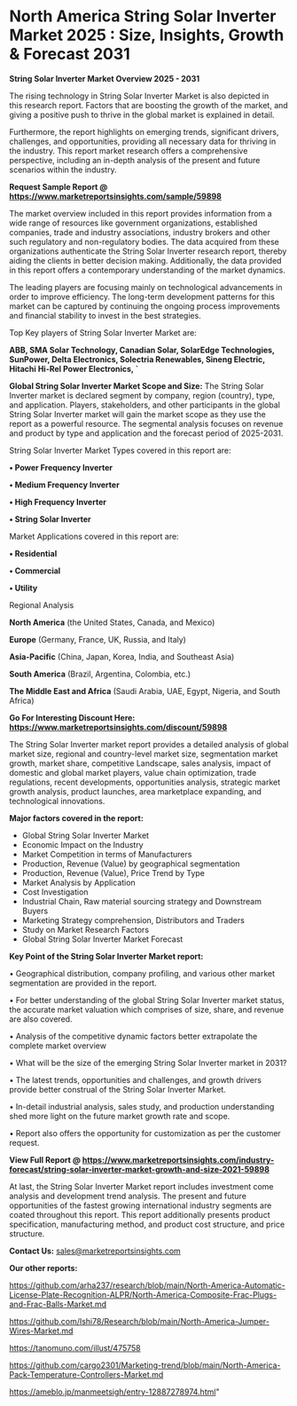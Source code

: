 # North America String Solar Inverter Market 2025 : Size, Insights, Growth & Forecast 2031

<Strong> String Solar Inverter Market Overview 2025 - 2031</strong>

The rising technology in String Solar Inverter Market is also depicted in this research report. Factors that are boosting the growth of the market, and giving a positive push to thrive in the global market is explained in detail.

Furthermore, the report highlights on emerging trends, significant drivers, challenges, and opportunities, providing all necessary data for thriving in the industry. This report market research offers a comprehensive perspective, including an in-depth analysis of the present and future scenarios within the industry.

<strong>Request Sample Report @ <a href=https://www.marketreportsinsights.com/sample/59898>https://www.marketreportsinsights.com/sample/59898</a></strong>

The market overview included in this report provides information from a wide range of resources like government organizations, established companies, trade and industry associations, industry brokers and other such regulatory and non-regulatory bodies. The data acquired from these organizations authenticate the String Solar Inverter research report, thereby aiding the clients in better decision making. Additionally, the data provided in this report offers a contemporary understanding of the market dynamics.

The leading players are focusing mainly on technological advancements in order to improve efficiency. The long-term development patterns for this market can be captured by continuing the ongoing process improvements and financial stability to invest in the best strategies.

Top Key players of String Solar Inverter Market are:

<strong>ABB, SMA Solar Technology, Canadian Solar, SolarEdge Technologies, SunPower, Delta Electronics, Solectria Renewables, Sineng Electric, Hitachi Hi-Rel Power Electronics, `</strong>

<strong><b>Global String Solar Inverter Market Scope and Size:</b></strong>
The String Solar Inverter market is declared segment by company, region (country), type, and application. Players, stakeholders, and other participants in the global String Solar Inverter market will gain the market scope as they use the report as a powerful resource. The segmental analysis focuses on revenue and product by type and application and the forecast period of 2025-2031.

String Solar Inverter Market Types covered in this report are:

<strong>• Power Frequency Inverter

• Medium Frequency Inverter

• High Frequency Inverter

• String Solar Inverter</strong>

Market Applications covered in this report are:

<strong>• Residential

• Commercial

• Utility</strong> 

Regional Analysis

<strong>North America</strong> (the United States, Canada, and Mexico)

<strong>Europe</strong> (Germany, France, UK, Russia, and Italy)

<strong>Asia-Pacific</strong> (China, Japan, Korea, India, and Southeast Asia)

<strong>South America</strong> (Brazil, Argentina, Colombia, etc.)

<strong>The Middle East and Africa</strong> (Saudi Arabia, UAE, Egypt, Nigeria, and South Africa)

<strong>Go For Interesting Discount Here: <a href=https://www.marketreportsinsights.com/discount/59898>https://www.marketreportsinsights.com/discount/59898</a></strong>

The String Solar Inverter market report provides a detailed analysis of global market size, regional and country-level market size, segmentation market growth, market share, competitive Landscape, sales analysis, impact of domestic and global market players, value chain optimization, trade regulations, recent developments, opportunities analysis, strategic market growth analysis, product launches, area marketplace expanding, and technological innovations.

<strong><b>Major factors covered in the report:</b></strong>
<ul>
  <li>Global String Solar Inverter Market </li>
  <li>Economic Impact on the Industry</li>
  <li>Market Competition in terms of Manufacturers</li>
  <li>Production, Revenue (Value) by geographical segmentation</li>
  <li>Production, Revenue (Value), Price Trend by Type</li>
  <li>Market Analysis by Application</li>
  <li>Cost Investigation</li>
  <li>Industrial Chain, Raw material sourcing strategy and Downstream Buyers</li>
  <li>Marketing Strategy comprehension, Distributors and Traders</li>
  <li>Study on Market Research Factors</li>
  <li>Global String Solar Inverter Market Forecast</li>
</ul>

<strong><b>Key Point of the String Solar Inverter Market report:</b></strong>

• Geographical distribution, company profiling, and various other market segmentation are provided in the report.

• For better understanding of the global String Solar Inverter market status, the accurate market valuation which comprises of size, share, and revenue are also covered.

• Analysis of the competitive dynamic factors better extrapolate the complete market overview

• What will be the size of the emerging String Solar Inverter market in 2031?

• The latest trends, opportunities and challenges, and growth drivers provide better construal of the String Solar Inverter Market.

• In-detail industrial analysis, sales study, and production understanding shed more light on the future market growth rate and scope.

• Report also offers the opportunity for customization as per the customer request.

<strong><b>View Full Report @ <a href=https://www.marketreportsinsights.com/industry-forecast/string-solar-inverter-market-growth-and-size-2021-59898>https://www.marketreportsinsights.com/industry-forecast/string-solar-inverter-market-growth-and-size-2021-59898</a></b></strong>


At last, the String Solar Inverter Market report includes investment come analysis and development trend analysis. The present and future opportunities of the fastest growing international industry segments are coated throughout this report. This report additionally presents product specification, manufacturing method, and product cost structure, and price structure.

<strong>Contact Us:</strong>
sales@marketreportsinsights.com

<strong>Our other reports:</strong>

<a href=https://github.com/arha237/research/blob/main/North-America-Automatic-License-Plate-Recognition-ALPR/North-America-Composite-Frac-Plugs-and-Frac-Balls-Market.md>https://github.com/arha237/research/blob/main/North-America-Automatic-License-Plate-Recognition-ALPR/North-America-Composite-Frac-Plugs-and-Frac-Balls-Market.md</a>

<a href=https://github.com/Ishi78/Research/blob/main/North-America-Jumper-Wires-Market.md>https://github.com/Ishi78/Research/blob/main/North-America-Jumper-Wires-Market.md</a>

<a href=https://tanomuno.com/illust/475758>https://tanomuno.com/illust/475758</a>

<a href=https://github.com/cargo2301/Marketing-trend/blob/main/North-America-Pack-Temperature-Controllers-Market.md>https://github.com/cargo2301/Marketing-trend/blob/main/North-America-Pack-Temperature-Controllers-Market.md</a>

<a href=https://ameblo.jp/manmeetsigh/entry-12887278974.html>https://ameblo.jp/manmeetsigh/entry-12887278974.html</a>"
